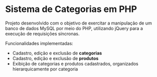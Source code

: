 # Sistema de Categorias em PHP

Projeto desenvolvido com o objetivo de exercitar a manipulação de um banco de dados MySQL por meio do PHP, utilizando jQuery para a execução de requisições síncronas.

Funcionalidades implementadas:
- Cadastro, edição e exclusão de **categorias**
- Cadastro, edição e exclusão de **produtos**
- Exibição de categorias e produtos cadastrados, organizados hierarquicamente por categoria
